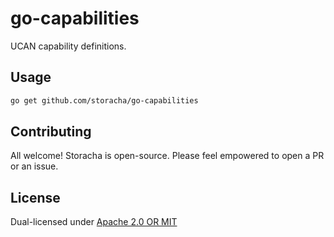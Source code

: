 # go-capabilities

UCAN capability definitions.

## Usage

```sh
go get github.com/storacha/go-capabilities
```

## Contributing

All welcome! Storacha is open-source. Please feel empowered to open a PR or an issue.

## License

Dual-licensed under [Apache 2.0 OR MIT](LICENSE.md)

